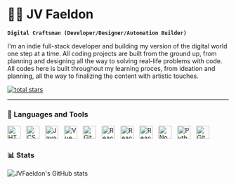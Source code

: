 # 🏄‍♂️ JV Faeldon

**`Digital Craftsman (Developer/Designer/Automation Builder)`**

I'm an indie full-stack developer and building my version of the digital world one step at a time. All coding projects are built from the ground up, from planning and designing all the way to solving real-life problems with code. All codes here is built throughout my learning proces, from ideation and planning, all the way to finalizing the content with artistic touches. 

<p align="left">
      <a href="https://github.com/jvfaeldon20?tab=repositories&sort=stargazers">
         <img alt="total stars" title="Total stars on GitHub" src="https://custom-icon-badges.demolab.com/github/stars/jvfaeldon20?color=55960c&style=for-the-badge&labelColor=488207&logo=star"/>
      </a>
</p>

---

### 🧰 Languages and Tools


<img align="left" alt="HTML" width="30px" style="padding-right:10px;" src="https://cdn.jsdelivr.net/gh/devicons/devicon/icons/html5/html5-plain.svg" />
<img align="left" alt="CSS" width="30px" style="padding-right:10px;" src="https://cdn.jsdelivr.net/gh/devicons/devicon/icons/css3/css3-plain.svg" />
<img align="left" alt="JavaScript" width="30px" style="padding-right:10px;" src="https://cdn.jsdelivr.net/gh/devicons/devicon/icons/javascript/javascript-plain.svg" />
<img align="left" alt="Vue" width="30px" style="padding-right:10px;" src="https://cdn.jsdelivr.net/gh/devicons/devicon/icons/vuejs/vuejs-original.svg" />
<img align="left" alt="Git" width="30px" style="padding-right:10px;" src="https://cdn.jsdelivr.net/gh/devicons/devicon/icons/git/git-original.svg" />
<img align="left" alt="React" width="30px" style="padding-right:10px;" src="https://cdn.jsdelivr.net/gh/devicons/devicon/icons/react/react-original.svg" />
<img align="left" alt="React" width="30px" style="padding-right:10px;" src="https://cdn.jsdelivr.net/gh/devicons/devicon/icons/mysql/mysql-original.svg" />
<img align="left" alt="React" width="30px" style="padding-right:10px;" src="https://cdn.jsdelivr.net/gh/devicons/devicon/icons/php/php/php-plain.svg" />

<img align="left" alt="NodeJS" width="30px" style="padding-right:10px;" src="https://cdn.jsdelivr.net/gh/devicons/devicon/icons/nodejs/nodejs-original.svg" />
<img align="left" alt="Python" width="30px" style="padding-right:10px;" src="https://cdn.jsdelivr.net/gh/devicons/devicon/icons/python/python-plain.svg" />
<img align="left" alt="GitHub" width="30px" style="padding-right:10px;" src="https://cdn.jsdelivr.net/gh/devicons/devicon/icons/github/github-original.svg" />
<br />


#

### 📊 Stats

![JVFaeldon's GitHub stats](https://github-readme-stats.vercel.app/api?username=jvfaeldon20&show_icons=true&theme=gotham)


[website]: https://jvfaeldon.com
